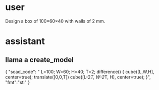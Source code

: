 # user
Design a box of 100×60×40 with walls of 2 mm.
# assistant
## llama a create_model
{
 "scad_code": "
  L=100; W=60; H=40; T=2;
  difference() {
      cube([L,W,H], center=true);
      translate([0,0,T]) cube([L-2*T, W-2*T, H], center=true);
  }",
 "fmt":"stl"
}